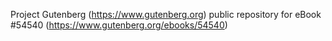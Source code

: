 Project Gutenberg (https://www.gutenberg.org) public repository for
eBook #54540 (https://www.gutenberg.org/ebooks/54540)
